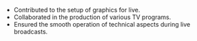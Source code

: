 - Contributed to the setup of graphics for live.
- Collaborated in the production of various TV programs.
- Ensured the smooth operation of technical aspects during live broadcasts.
